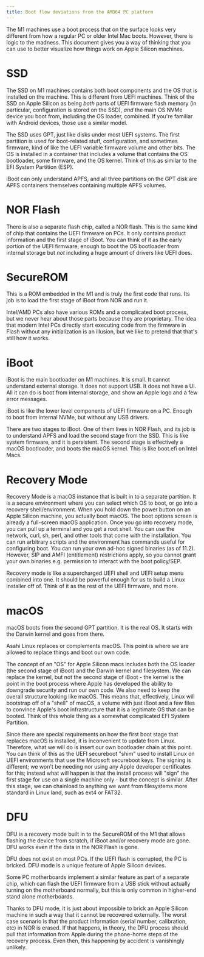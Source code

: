 ```yaml
---
title: Boot flow deviations from the AMD64 PC platform
---
```


The M1 machines use a boot process that on the surface looks very different from how a regular PC or older Intel Mac boots. However, there is logic to the madness. This document gives you a way of thinking that you can use to better visualize how things work on Apple Silicon machines.

# SSD

The SSD on M1 machines contains both boot components and the OS that is installed on the machine. This is different from UEFI machines. Think of the SSD on Apple Silicon as being *both* parts of UEFI firmware flash memory (in particular, configuration is stored on the SSD), *and* the main OS NVMe device you boot from, including the OS loader, combined. If you're familiar with Android devices, those use a similar model.

The SSD uses GPT, just like disks under most UEFI systems. The first partition is used for boot-related stuff, configuration, and sometimes firmware, kind of like the UEFI variable firmware volume and other bits. The OS is installed in a container that includes a volume that contains the OS bootloader, some firmware, and the OS kernel. Think of this as similar to the EFI System Partition (ESP).

iBoot can only understand APFS, and all three partitions on the GPT disk are APFS containers themselves containing multiple APFS volumes.

# NOR Flash

There is also a separate flash chip, called a NOR flash. This is the same kind of chip that contains the UEFI firmware on PCs. It only contains product information and the first stage of iBoot. You can think of it as the early portion of the UEFI firmware, enough to boot the OS bootloader from internal storage but *not* including a huge amount of drivers like UEFI does.

# SecureROM

This is a ROM embedded in the M1 and is truly the first code that runs. Its job is to load the first stage of iBoot from NOR and run it.

Intel/AMD PCs also have various ROMs and a complicated boot process, but we never hear about those parts because they are proprietary. The idea that modern Intel PCs directly start executing code from the firmware in Flash without any initialization is an illusion, but we like to pretend that that's still how it works.

# iBoot

iBoot is the main bootloader on M1 machines. It is small. It cannot understand external storage. It does not support USB. It does not have a UI. All it can do is boot from internal storage, and show an Apple logo and a few error messages.

iBoot is like the lower level components of UEFI firmware on a PC. Enough to boot from internal NVMe, but without any USB drivers.

There are two stages to iBoot. One of them lives in NOR Flash, and its job is to understand APFS and load the second stage from the SSD. This is like system firmware, and it is persistent. The second stage is effectively a macOS bootloader, and boots the macOS kernel. This is like boot.efi on Intel Macs.

# Recovery Mode

Recovery Mode is a macOS instance that is built in to a separate partition. It is a secure environment where you can select which OS to boot, or go into a recovery shell/environment. When you hold down the power button on an Apple Silicon machine, you actually boot macOS. The boot options screen is already a full-screen macOS application. Once you go into recovery mode, you can pull up a terminal and you get a root shell. You can use the network, curl, sh, perl, and other tools that come with the installation. You can run arbitrary scripts and the environment has commands useful for configuring boot. You can run your own ad-hoc signed binaries (as of 11.2). However, SIP and AMFI (entitlement) restrictions apply, so you cannot grant your own binaries e.g. permission to interact with the boot policy/SEP.

Recovery mode is like a supercharged UEFI shell and UEFI setup menu combined into one. It should be powerful enough for us to build a Linux installer off of. Think of it as the rest of the UEFI firmware, and more.

# macOS

macOS boots from the second GPT partition. It is the real OS. It starts with the Darwin kernel and goes from there.

Asahi Linux replaces or complements macOS. This point is where we are allowed to replace things and boot our own code.

The concept of an "OS" for Apple Silicon macs includes both the OS loader (the second stage of iBoot) and the Darwin kernel and filesystem. We can replace the kernel, but not the second stage of iBoot - the kernel is the point in the boot process where Apple has developed the ability to downgrade security and run our own code. We also need to keep the overall structure looking like macOS. This means that, effectively, Linux will bootstrap off of a "shell" of macOS, a volume with just iBoot and a few files to convince Apple's boot infrastructure that it is a legitimate OS that can be booted. Think of this whole thing as a somewhat complicated EFI System Partition.

Since there are special requirements on how the first boot stage that replaces macOS is installed, it is inconvenient to update from Linux. Therefore, what we will do is insert our own bootloader chain at this point. You can think of this as the UEFI secureboot "shim" used to install Linux on UEFI environments that use the Microsoft secureboot keys. The signing is different; we won't be needing nor using any Apple developer certificates for this; instead what will happen is that the install process will "sign" the first stage for use on a single machine only - but the concept is similar. After this stage, we can chainload to anything we want from filesystems more standard in Linux land, such as ext4 or FAT32.

# DFU

DFU is a recovery mode built in to the SecureROM of the M1 that allows flashing the device from scratch, if iBoot and/or recovery mode are gone. DFU works even if the data in the NOR Flash is gone.

DFU does not exist on most PCs. If the UEFI flash is corrupted, the PC is bricked. DFU mode is a unique feature of Apple Silicon devices.

Some PC motherboards implement a similar feature as part of a separate chip, which can flash the UEFI firmware from a USB stick without actually turning on the motherboard normally, but this is only common in higher-end stand alone motherboards.

Thanks to DFU mode, it is just about impossible to brick an Apple Silicon machine in such a way that it cannot be recovered externally. The worst case scenario is that the product information (serial number, calibration, etc) in NOR is erased. If that happens, in theory, the DFU process should pull that information from Apple during the phone-home steps of the recovery process. Even then, this happening by accident is vanishingly unlikely.
